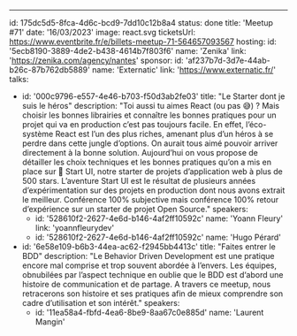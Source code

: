 ---

id: 175dc5d5-8fca-4d6c-bcd9-7dd10c12b8a4
status: done
title: 'Meetup #71'
date: '16/03/2023'
image: react.svg
ticketsUrl: https://www.eventbrite.fr/e/billets-meetup-71-564657093567
hosting:
id: '5ecb8190-3889-4de2-b438-4614b7f803f6'
name: 'Zenika'
link: 'https://zenika.com/agency/nantes'
sponsor:
id: 'af237b7d-3d7e-44ab-b26c-87b762db5889'
name: 'Externatic'
link: 'https://www.externatic.fr/'
talks:

- id: '000c9796-e557-4e46-b703-f50d3ab2fe03'
  title: "Le Starter dont je suis le héros"
  description: "Toi aussi tu aimes React (ou pas 😅) ? Mais choisir les bonnes librairies et connaître les bonnes pratiques pour un projet qui va en production c’est pas toujours facile. En effet, l’éco-système React est l’un des plus riches, amenant plus d’un héros à se perdre dans cette jungle d’options.
  On aurait tous aimé pouvoir arriver directement à la bonne solution. Aujourd’hui on vous propose de détailler les choix techniques et les bonnes pratiques qu’on a mis en place sur 🚀 Start UI, notre starter de projets d’application web à plus de 500 stars. L’aventure Start UI est le résultat de plusieurs années d’expérimentation sur des projets en production dont nous avons extrait le meilleur.
  Conférence 100% subjective mais conférence 100% retour d’expérience sur un starter de projet Open Source."
  speakers:
    - id: '528610f2-2627-4e6d-b146-4af2ff10592c'
      name: 'Yoann Fleury'
      link: 'yoannfleurydev'
    - id: '528610f2-2627-4e6d-b146-4af2ff10592c'
      name: 'Hugo Pérard'
- id: '6e58e109-b6b3-44ea-ac62-f2945bb4413c'
  title: "Faites entrer le BDD"
  description: "Le Behavior Driven Development est une pratique encore mal comprise et trop souvent abordée à l’envers. Les équipes, obnubilées par l’aspect technique en oublie que le BDD est d‘abord une histoire de communication et de partage. A travers ce meetup, nous retracerons son histoire et ses pratiques afin de mieux comprendre son cadre d’utilisation et son intérêt."
  speakers:
    - id: '11ea58a4-fbfd-4ea6-8be9-8aa67c0e885d'
      name: 'Laurent Mangin'
